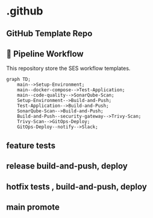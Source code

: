 # .github
## GitHub Template Repo

## 🚦 Pipeline Workflow
This repository store the SES workflow templates.

```mermaid
graph TD;
    main-->Setup-Environment;
    main--docker-compose-->Test-Application;
    main--code-quality-->SonarQube-Scan;    
    Setup-Environment-->Build-and-Push;
    Test-Application-->Build-and-Push;
    SonarQube-Scan-->Build-and-Push;    
    Build-and-Push--security-gateway-->Trivy-Scan;
    Trivy-Scan-->GitOps-Deploy;
    GitOps-Deploy--notify-->Slack;
```

## feature tests 
## release build-and-push, deploy
## hotfix tests , build-and-push, deploy
## main promote
